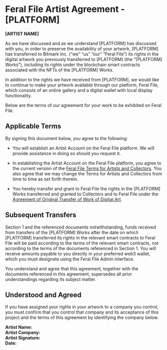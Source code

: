 # Feral File Artist Agreement \- \[PLATFORM\]

**\[ARTIST NAME\]**

As we have discussed and as we understand \[PLATFORM\] has discussed with you, in order to preserve the availability of your artwork, \[PLATFORM\] has transferred to Bitmark Inc. (“we” “us” “our” “Feral File”) its rights in the digital artwork you previously transferred to \[PLATFORM\] (the “\[PLATFORM\] Works”), including its rights under the blockchain smart contracts associated with the NFTs of the \[PLATFORM\] Works.

In addition to the rights we have received from \[PLATFORM\], we would like to continue to make your artwork available through our platform, Feral File, which consists of an online gallery and a digital wallet with local display functionality.

Below are the terms of our agreement for your work to be exhibited on Feral File.

## Applicable Terms

By signing this document below, you agree to the following:

- You will establish an Artist Account on the Feral File platform. We will provide assistance in doing so should you request it.  
    
- In establishing the Artist Account on the Feral File platform, you agree to the current version of the [Feral File Terms for Artists and Collectors](https://feralfile.com/legal/terms-artists-and-collectors). You also agree that we may change the Terms for Artists and Collectors from time to time as set forth therein.  
    
- You hereby transfer and grant to Feral File the rights in the \[PLATFORM\] Works transferred and granted to Collectors and to Feral File under the [Agreement of Original Transfer of Work of Digital Art](https://feralfile.com/legal/agreement-original-transfer-work-digital-art).

## Subsequent Transfers

Section 1 and the referenced documents notwithstanding, funds received from transfers of the \[PLATFORM\] Works after the date on which \[PLATFORM\] transferred its rights in the relevant smart contracts to Feral File will be paid according to the terms of the relevant smart contracts, not according to the terms of the documents referenced in Section 1\. You will receive amounts payable to you directly in your preferred web3 wallet, which you must designate using the Feral File Admin interface.

You understand and agree that this agreement, together with the documents referenced in this agreement, supersedes all prior understandings regarding its subject matter.

## Understood and Agreed

If you have assigned your rights in your artwork to a company you control, you must confirm that you control that company and its acceptance of this project and the terms of this agreement by identifying the company below.

**Artist Name:**  
**Artist Company:**  
**Artist Signature:**  
**Date:**  
